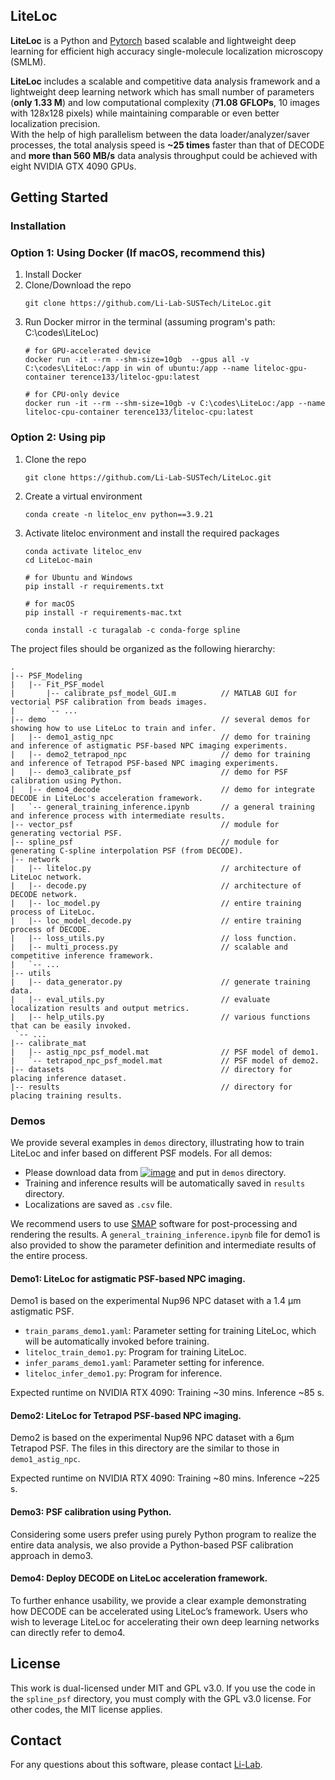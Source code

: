 <!-- ABOUT THE PROJECT -->
## LiteLoc 
**LiteLoc** is a Python and [Pytorch](http://pytorch.org/) based scalable and lightweight deep learning for efficient high accuracy single-molecule localization microscopy (SMLM). 

**LiteLoc** includes a scalable and competitive data analysis framework and a lightweight deep learning network which has small number of parameters (**only 1.33 M**) and low computational complexity (**71.08 GFLOPs**, 10 images with 128x128 pixels) while maintaining comparable or even better localization precision. \
With the help of high parallelism between the data loader/analyzer/saver processes, the total analysis speed is **~25 times** faster than that of DECODE and **more than 560 MB/s** data analysis throughput could be achieved with eight NVIDIA GTX 4090 GPUs.


<!-- GETTING STARTED -->

## Getting Started

### Installation
### Option 1: Using Docker (If macOS, recommend this)

1. Install Docker 
2. Clone/Download the repo
   ```
   git clone https://github.com/Li-Lab-SUSTech/LiteLoc.git
   ```
3. Run Docker mirror in the terminal (assuming program's path: C:\codes\LiteLoc)
   ``` 
   # for GPU-accelerated device
   docker run -it --rm --shm-size=10gb  --gpus all -v  C:\codes\LiteLoc:/app in win of ubuntu:/app --name liteloc-gpu-container terence133/liteloc-gpu:latest
   
   # for CPU-only device
   docker run -it --rm --shm-size=10gb -v C:\codes\LiteLoc:/app --name liteloc-cpu-container terence133/liteloc-cpu:latest
   ```

### Option 2: Using pip
1. Clone the repo
   ```
   git clone https://github.com/Li-Lab-SUSTech/LiteLoc.git
   ```
3. Create a virtual environment 
   ```
   conda create -n liteloc_env python==3.9.21
   ```
4. Activate liteloc environment and install the required packages
   ```
   conda activate liteloc_env
   cd LiteLoc-main
   
   # for Ubuntu and Windows
   pip install -r requirements.txt
   
   # for macOS
   pip install -r requirements-mac.txt
   
   conda install -c turagalab -c conda-forge spline
   ```
The project files should be organized as the following hierarchy:
   ```
.
|-- PSF_Modeling                                
|   |-- Fit_PSF_model
|       |-- calibrate_psf_model_GUI.m          // MATLAB GUI for vectorial PSF calibration from beads images.
|       `-- ...
|-- demo                                       // several demos for showing how to use LiteLoc to train and infer.
|   |-- demo1_astig_npc                        // demo for training and inference of astigmatic PSF-based NPC imaging experiments.
|   |-- demo2_tetrapod_npc                     // demo for training and inference of Tetrapod PSF-based NPC imaging experiments.
|   |-- demo3_calibrate_psf                    // demo for PSF calibration using Python.
|   |-- demo4_decode                           // demo for integrate DECODE in LiteLoc's acceleration framework.
|   `-- general_training_inference.ipynb       // a general training and inference process with intermediate results.
|-- vector_psf                                 // module for generating vectorial PSF. 
|-- spline_psf                                 // module for generating C-spline interpolation PSF (from DECODE).
|-- network
|   |-- liteloc.py                             // architecture of LiteLoc network.
|   |-- decode.py                              // architecture of DECODE network.
|   |-- loc_model.py                           // entire training process of LiteLoc.
|   |-- loc_model_decode.py                    // entire training process of DECODE.
|   |-- loss_utils.py                          // loss function.
|   |-- multi_process.py                       // scalable and competitive inference framework.         
|   `-- ...
|-- utils
|   |-- data_generator.py                      // generate training data.
|   |-- eval_utils.py                          // evaluate localization results and output metrics.
|   |-- help_utils.py                          // various functions that can be easily invoked.
    `-- ...
|-- calibrate_mat
|   |-- astig_npc_psf_model.mat                // PSF model of demo1.
|   `-- tetrapod_npc_psf_model.mat             // PSF model of demo2.
|-- datasets                                   // directory for placing inference dataset.
|-- results                                    // directory for placing training results.
   ```


<!-- USAGE EXAMPLES -->
### Demos
We provide several examples in ```demos``` directory, illustrating how to train LiteLoc and infer based on different PSF models.
For all demos: 
* []() Please download data from [![image](https://zenodo.org/badge/DOI/10.5281/zenodo.13886596.svg)](https://zenodo.org/records/13886596) and put in ```demos``` directory.
* []() Training and inference results will be automatically saved in ```results``` directory.
* []() Localizations are saved as ```.csv``` file.

We recommend users to use [SMAP](https://www.nature.com/articles/s41592-020-0938-1) software for post-processing and 
rendering the results. A ```general_training_inference.ipynb``` file for demo1 is also provided to show the parameter definition 
and intermediate results of the entire process.
#### Demo1: LiteLoc for astigmatic PSF-based NPC imaging.
Demo1 is based on the experimental Nup96 NPC dataset with a 1.4 μm astigmatic PSF.
* []() ```train_params_demo1.yaml```: Parameter setting for training LiteLoc, which will be automatically invoked before training.
* []() ```liteloc_train_demo1.py```: Program for training LiteLoc.
* []() ```infer_params_demo1.yaml```: Parameter setting for inference.
* []() ```liteloc_infer_demo1.py```: Program for inference.

Expected runtime on NVIDIA RTX 4090: Training ~30 mins. Inference ~85 s.
#### Demo2: LiteLoc for Tetrapod PSF-based NPC imaging.
Demo2 is based on the experimental Nup96 NPC dataset with a 6μm Tetrapod PSF. The files in this directory are the 
similar to those in ```demo1_astig_npc```.

Expected runtime on NVIDIA RTX 4090: Training ~80 mins. Inference ~225 s.

#### Demo3: PSF calibration using Python.
Considering some users prefer using purely Python program to realize the entire data analysis, we also provide 
a Python-based PSF calibration approach in demo3.

#### Demo4: Deploy DECODE on LiteLoc acceleration framework.
To further enhance usability, we provide a clear example demonstrating how DECODE can be accelerated using LiteLoc’s framework. 
Users who wish to leverage LiteLoc for accelerating their own deep learning networks can directly refer to demo4.


<!-- LICENSE-MIT -->
## License

This work is dual-licensed under MIT and GPL v3.0.
If you use the code in the ```spline_psf``` directory, you must comply with the GPL v3.0 license. 
For other codes, the MIT license applies.


<!-- CONTACT -->
## Contact

For any questions about this software, please contact [Li-Lab](https://li-lab-sustech.github.io/).